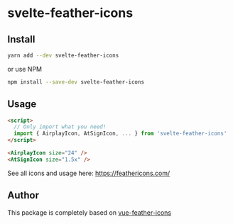 # svelte-feather-icons

## Install

```bash
yarn add --dev svelte-feather-icons
```

or use NPM

```bash
npm install --save-dev svelte-feather-icons
```

## Usage

```html
<script>
  // Only import what you need!
  import { AirplayIcon, AtSignIcon, ... } from 'svelte-feather-icons'
</script>

<AirplayIcon size="24" />
<AtSignIcon size="1.5x" />
```

See all icons and usage here: https://feathericons.com/

## Author

This package is completely based on [vue-feather-icons](https://github.com/egoist/vue-feather-icons)
